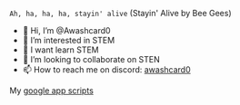 `Ah, ha, ha, ha, stayin' alive` (Stayin' Alive by Bee Gees)

- 👋 Hi, I’m @Awashcard0
- 👀 I’m interested in STEM
- 🌱 I want learn STEM
- 💞️ I’m looking to collaborate on STEN
- 📫 How to reach me on discord: [awashcard0](https://discord.com/users/598999688103985223)

My [google app scripts](https://gist.github.com/Awashcard0)

<!---
Awashcard0/Awashcard0 is a ✨ special ✨ repository because its `README.md` (this file) appears on your GitHub profile.
You can click the Preview link to take a look at your changes.
--->
